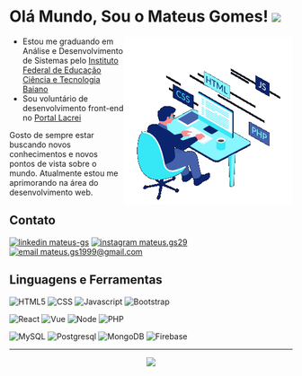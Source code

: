 # Olá Mundo, Sou o Mateus Gomes!  <img src="https://media.giphy.com/media/hvRJCLFzcasrR4ia7z/giphy.gif" width="25px">

<img align="right" alt="GIF" src="./animation.gif" width="300px" />

- Estou me graduando em Análise e Desenvolvimento de Sistemas pelo [Instituto Federal de Educação Ciência e Tecnologia Baiano](https://ifbaiano.edu.br/portal/ads-guanambi/)
- Sou voluntário de desenvolvimento front-end no [Portal Lacrei](https://www.portallacrei.com.br/)

Gosto de sempre estar buscando novos conhecimentos e novos pontos de vista sobre o mundo. Atualmente estou me aprimorando na área do desenvolvimento web.

## Contato

[<img src="https://img.shields.io/badge/linkedin%20-0A66C2?style=for-the-badge&logo=linkedin&logoColor=white" alt="linkedin mateus-gs"/>](https://www.linkedin.com/in/mateus-gs/)
[<img src="https://img.shields.io/badge/instagram%20-DD2476?style=for-the-badge&logo=instagram&logoColor=white" alt="instagram mateus.gs29"/>](https://www.instagram.com/mateus.gs29/)
[<img src="https://img.shields.io/badge/email-EA4335?style=for-the-badge&logo=gmail&logoColor=white" alt="email mateus.gs1999@gmail.com"/>](mailto:mateus.gs1999@gmail.com)

## Linguagens e Ferramentas

![HTML5](https://img.shields.io/badge/html-161B22?style=for-the-badge&logo=html5)
![CSS](https://img.shields.io/badge/%20css-161B22?style=for-the-badge&logo=css3&logoColor=31A1D6) 
![Javascript](https://img.shields.io/badge/%20javascript-161B22?style=for-the-badge&logo=javascript) 
![Bootstrap](https://img.shields.io/badge/%20bootstrap-161B22?style=for-the-badge&logo=bootstrap)

![React](https://img.shields.io/badge/%20react-161B22?style=for-the-badge&logo=react)
![Vue](https://img.shields.io/badge/%20vue-161B22?style=for-the-badge&logo=vue.js)
![Node](https://img.shields.io/badge/%20node.js-161B22?style=for-the-badge&logo=node.js)
![PHP](https://img.shields.io/badge/%20php-161B22?style=for-the-badge&logo=php) 

![MySQL](https://img.shields.io/badge/%20mysql-161B22?style=for-the-badge&logo=mysql) 
![Postgresql](https://img.shields.io/badge/%20postgresql-161B22?style=for-the-badge&logo=postgresql)
![MongoDB](https://img.shields.io/badge/%20mongodb-161B22?style=for-the-badge&logo=mongodb)
![Firebase](https://img.shields.io/badge/%20firebase-161B22?style=for-the-badge&logo=firebase)


***
<p align="center"><img src="https://github-readme-stats.vercel.app/api?username=mateusgs29&show_icons=true&theme=radical&title_color=bc00dd&text_color=fff&icon_color=bc00dd"> </p>
